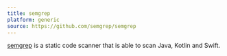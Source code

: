 ```yaml
---
title: semgrep
platform: generic
source: https://github.com/semgrep/semgrep
---
```


[semgrep](https://github.com/semgrep/semgrep) is a static code scanner that is able to scan Java, Kotlin and Swift.
